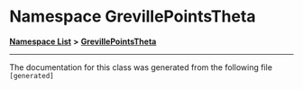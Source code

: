 

# Namespace GrevillePointsTheta



[**Namespace List**](namespaces.md) **>** [**GrevillePointsTheta**](namespaceGrevillePointsTheta.md)







































































------------------------------
The documentation for this class was generated from the following file `[generated]`

